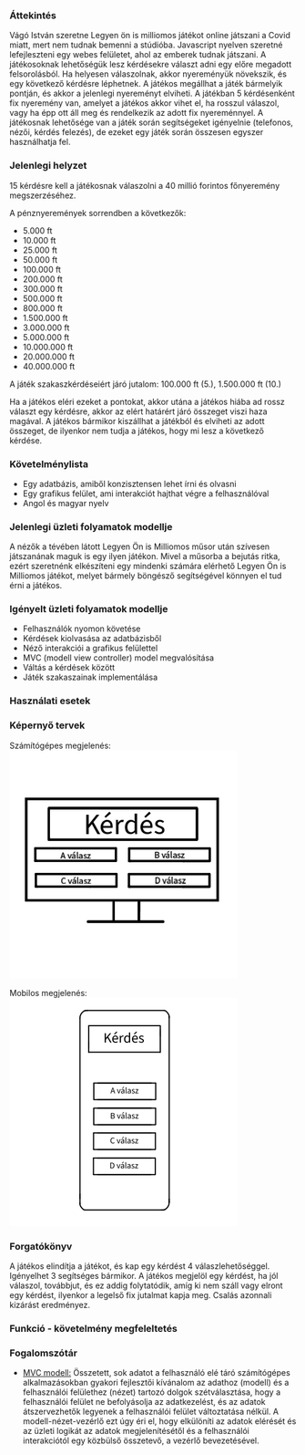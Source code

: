 ### Áttekintés

Vágó István szeretne Legyen ön is milliomos játékot online játszani a Covid miatt, mert nem tudnak bemenni a stúdióba. Javascript nyelven szeretné lefejleszteni egy webes felületet, ahol az emberek tudnak játszani. A játékosoknak lehetőségük lesz kérdésekre választ adni egy előre megadott felsorolásból. Ha helyesen válaszolnak, akkor nyereményük növekszik, és egy következő kérdésre léphetnek. A játékos megállhat a játék bármelyik pontján, és akkor a jelenlegi nyereményt elviheti. A játékban 5 kérdésenként fix nyeremény van, amelyet a játékos akkor vihet el, ha rosszul válaszol, vagy ha épp ott áll meg és rendelkezik az adott fix nyereménnyel. A játékosnak lehetősége van a játék során segítségeket igényelnie (telefonos, nézői, kérdés felezés), de ezeket egy játék során összesen egyszer használhatja fel.


### Jelenlegi helyzet

15 kérdésre kell a játékosnak válaszolni a 40 millió forintos főnyeremény megszerzéséhez.

A pénznyeremények sorrendben a következők:
- 5.000 ft
- 10.000 ft
- 25.000 ft
- 50.000 ft
- 100.000 ft
- 200.000 ft
- 300.000 ft
- 500.000 ft
- 800.000 ft
- 1.500.000 ft
- 3.000.000 ft
- 5.000.000 ft
- 10.000.000 ft
- 20.000.000 ft
- 40.000.000 ft

A játék szakaszkérdéseiért járó jutalom:
100.000 ft (5.), 1.500.000 ft (10.)

Ha a játékos eléri ezeket a pontokat, akkor utána a játékos hiába ad rossz választ egy kérdésre, akkor az elért határért járó összeget viszi haza magával.
A játékos bármikor kiszállhat a játékból és elviheti az adott összeget, de ilyenkor nem tudja a játékos, hogy mi lesz a következő kérdése.

### Követelménylista

- Egy adatbázis, amiből konzisztensen lehet írni és olvasni
- Egy grafikus felület, ami interakciót hajthat végre a felhasználóval
- Angol és magyar nyelv

### Jelenlegi üzleti folyamatok modellje

A nézők a tévében látott Legyen Ön is Milliomos műsor után szívesen játszanának maguk is egy ilyen játékon. Mivel a műsorba a bejutás ritka, ezért szeretnénk elkészíteni egy mindenki számára elérhető Legyen Ön is Milliomos játékot, melyet bármely böngésző segítségével könnyen el tud érni a játékos.

### Igényelt üzleti folyamatok modellje

- Felhasználók nyomon követése
- Kérdések kiolvasása az adatbázisből
- Néző interakciói a grafikus felülettel
- MVC (modell view controller) model megvalósítása
- Váltás a kérdések között
- Játék szakaszainak implementálása

### Használati esetek

### Képernyő tervek

Számítógépes megjelenés:
![](../kepek/Milliomos-pc.png)

Mobilos megjelenés:
![](../kepek/Milliomos-mobil.png)

### Forgatókönyv

A játékos elindítja a játékot, és kap egy kérdést 4 válaszlehetőséggel. Igényelhet 3 segítséges bármikor. A játékos megjelöl egy kérdést, ha jól válaszol, továbbjut, és ez addig folytatódik, amíg ki nem száll vagy elront egy kérdést, ilyenkor a legelső fix jutalmat kapja meg. Csalás azonnali kizárást eredményez.

### Funkció - követelmény megfeleltetés

### Fogalomszótár

- [MVC modell:](https://hu.wikipedia.org/wiki/Modell-n%C3%A9zet-vez%C3%A9rl%C5%91)  Összetett, sok adatot a felhasználó elé táró számítógépes alkalmazásokban gyakori fejlesztői kívánalom az adathoz (modell) és a felhasználói felülethez (nézet) tartozó dolgok szétválasztása, hogy a felhasználói felület ne befolyásolja az adatkezelést, és az adatok átszervezhetők legyenek a felhasználói felület változtatása nélkül. A modell-nézet-vezérlő ezt úgy éri el, hogy elkülöníti az adatok elérését és az üzleti logikát az adatok megjelenítésétől és a felhasználói interakciótól egy közbülső összetevő, a vezérlő bevezetésével.